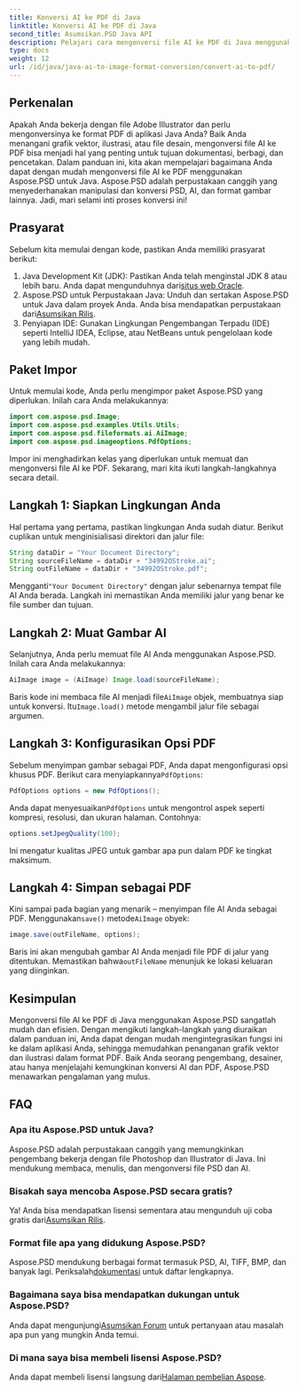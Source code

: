 ```yaml
---
title: Konversi AI ke PDF di Java
linktitle: Konversi AI ke PDF di Java
second_title: Asumsikan.PSD Java API
description: Pelajari cara mengonversi file AI ke PDF di Java menggunakan Aspose.PSD. Ikuti panduan terperinci langkah demi langkah kami untuk mengelola konversi file Anda secara efisien.
type: docs
weight: 12
url: /id/java/java-ai-to-image-format-conversion/convert-ai-to-pdf/
---
```

## Perkenalan
Apakah Anda bekerja dengan file Adobe Illustrator dan perlu mengonversinya ke format PDF di aplikasi Java Anda? Baik Anda menangani grafik vektor, ilustrasi, atau file desain, mengonversi file AI ke PDF bisa menjadi hal yang penting untuk tujuan dokumentasi, berbagi, dan pencetakan. Dalam panduan ini, kita akan mempelajari bagaimana Anda dapat dengan mudah mengonversi file AI ke PDF menggunakan Aspose.PSD untuk Java. Aspose.PSD adalah perpustakaan canggih yang menyederhanakan manipulasi dan konversi PSD, AI, dan format gambar lainnya. Jadi, mari selami inti proses konversi ini!
## Prasyarat
Sebelum kita memulai dengan kode, pastikan Anda memiliki prasyarat berikut:
1.  Java Development Kit (JDK): Pastikan Anda telah menginstal JDK 8 atau lebih baru. Anda dapat mengunduhnya dari[situs web Oracle](https://www.oracle.com/java/technologies/javase-downloads.html).
2.  Aspose.PSD untuk Perpustakaan Java: Unduh dan sertakan Aspose.PSD untuk Java dalam proyek Anda. Anda bisa mendapatkan perpustakaan dari[Asumsikan Rilis](https://releases.aspose.com/psd/java/).
3. Penyiapan IDE: Gunakan Lingkungan Pengembangan Terpadu (IDE) seperti IntelliJ IDEA, Eclipse, atau NetBeans untuk pengelolaan kode yang lebih mudah.
## Paket Impor
Untuk memulai kode, Anda perlu mengimpor paket Aspose.PSD yang diperlukan. Inilah cara Anda melakukannya:
```java
import com.aspose.psd.Image;
import com.aspose.psd.examples.Utils.Utils;
import com.aspose.psd.fileformats.ai.AiImage;
import com.aspose.psd.imageoptions.PdfOptions;
```
Impor ini menghadirkan kelas yang diperlukan untuk memuat dan mengonversi file AI ke PDF. Sekarang, mari kita ikuti langkah-langkahnya secara detail.

## Langkah 1: Siapkan Lingkungan Anda
Hal pertama yang pertama, pastikan lingkungan Anda sudah diatur. Berikut cuplikan untuk menginisialisasi direktori dan jalur file:
```java
String dataDir = "Your Document Directory"; 
String sourceFileName = dataDir + "34992OStroke.ai";
String outFileName = dataDir + "34992OStroke.pdf";
```
 Mengganti`"Your Document Directory"` dengan jalur sebenarnya tempat file AI Anda berada. Langkah ini memastikan Anda memiliki jalur yang benar ke file sumber dan tujuan.
## Langkah 2: Muat Gambar AI
Selanjutnya, Anda perlu memuat file AI Anda menggunakan Aspose.PSD. Inilah cara Anda melakukannya:
```java
AiImage image = (AiImage) Image.load(sourceFileName);
```
 Baris kode ini membaca file AI menjadi file`AiImage` objek, membuatnya siap untuk konversi. Itu`Image.load()` metode mengambil jalur file sebagai argumen.
## Langkah 3: Konfigurasikan Opsi PDF
Sebelum menyimpan gambar sebagai PDF, Anda dapat mengonfigurasi opsi khusus PDF. Berikut cara menyiapkannya`PdfOptions`:
```java
PdfOptions options = new PdfOptions();
```
 Anda dapat menyesuaikan`PdfOptions` untuk mengontrol aspek seperti kompresi, resolusi, dan ukuran halaman. Contohnya:
```java
options.setJpegQuality(100);
```
Ini mengatur kualitas JPEG untuk gambar apa pun dalam PDF ke tingkat maksimum.
## Langkah 4: Simpan sebagai PDF
 Kini sampai pada bagian yang menarik – menyimpan file AI Anda sebagai PDF. Menggunakan`save()` metode`AiImage` obyek:
```java
image.save(outFileName, options);
```
 Baris ini akan mengubah gambar AI Anda menjadi file PDF di jalur yang ditentukan. Memastikan bahwa`outFileName` menunjuk ke lokasi keluaran yang diinginkan.

## Kesimpulan
Mengonversi file AI ke PDF di Java menggunakan Aspose.PSD sangatlah mudah dan efisien. Dengan mengikuti langkah-langkah yang diuraikan dalam panduan ini, Anda dapat dengan mudah mengintegrasikan fungsi ini ke dalam aplikasi Anda, sehingga memudahkan penanganan grafik vektor dan ilustrasi dalam format PDF. Baik Anda seorang pengembang, desainer, atau hanya menjelajahi kemungkinan konversi AI dan PDF, Aspose.PSD menawarkan pengalaman yang mulus.
## FAQ
### Apa itu Aspose.PSD untuk Java?
Aspose.PSD adalah perpustakaan canggih yang memungkinkan pengembang bekerja dengan file Photoshop dan Illustrator di Java. Ini mendukung membaca, menulis, dan mengonversi file PSD dan AI.
### Bisakah saya mencoba Aspose.PSD secara gratis?
 Ya! Anda bisa mendapatkan lisensi sementara atau mengunduh uji coba gratis dari[Asumsikan Rilis](https://releases.aspose.com/psd/java/).
### Format file apa yang didukung Aspose.PSD?
 Aspose.PSD mendukung berbagai format termasuk PSD, AI, TIFF, BMP, dan banyak lagi. Periksalah[dokumentasi](https://reference.aspose.com/psd/java/) untuk daftar lengkapnya.
### Bagaimana saya bisa mendapatkan dukungan untuk Aspose.PSD?
 Anda dapat mengunjungi[Asumsikan Forum](https://forum.aspose.com/c/psd/34) untuk pertanyaan atau masalah apa pun yang mungkin Anda temui.
### Di mana saya bisa membeli lisensi Aspose.PSD?
 Anda dapat membeli lisensi langsung dari[Halaman pembelian Aspose](https://purchase.aspose.com/buy).